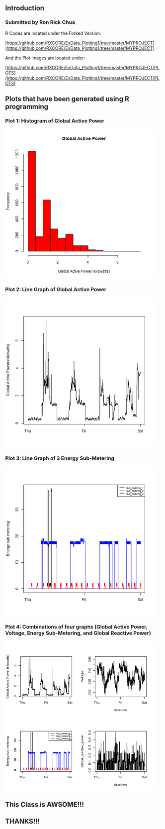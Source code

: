 
## Introduction
###  Submitted by Ron Rick Chua

R Codes are located under the Forked Version:

[https://github.com/RXCORE/ExData_Plotting1/tree/master/MYPROJECT](https://github.com/RXCORE/ExData_Plotting1/tree/master/MYPROJECT)

And the Plot images are located under:

[https://github.com/RXCORE/ExData_Plotting1/tree/master/MYPROJECT/PLOTS](https://github.com/RXCORE/ExData_Plotting1/tree/master/MYPROJECT/PLOTS)


## Plots that have been generated using R programming

### Plot 1: Histogram of Global Active Power

![plot of chunk plot1.png](PLOTS/plot1.png)

### Plot 2: Line Graph of Global Active Power

![plot of chunk plot2.png](PLOTS/plot2.png)

### Plot 3: Line Graph of 3 Energy Sub-Metering 

![plot of chunk plot3.png](PLOTS/plot3.png)

### Plot 4: Combinations of four graphs (Global Active Power, Voltage, Energy Sub-Metering, and Global Reactive Power) 

![plot of chunk plot4.png](PLOTS/plot4.png)




## This Class is AWSOME!!!
## THANKS!!!
